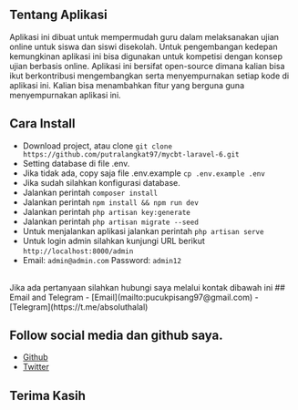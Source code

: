 ## Tentang Aplikasi
Aplikasi ini dibuat untuk mempermudah guru dalam melaksanakan ujian online untuk siswa dan siswi disekolah. Untuk pengembangan kedepan kemungkinan aplikasi ini bisa digunakan untuk kompetisi dengan konsep ujian berbasis online. Aplikasi ini bersifat open-source dimana kalian bisa ikut berkontribusi mengembangkan serta menyempurnakan setiap kode di aplikasi ini. Kalian bisa menambahkan fitur yang berguna guna menyempurnakan aplikasi ini.

## Cara Install
- Download project, atau clone ```git clone https://github.com/putralangkat97/mycbt-laravel-6.git```
- Setting database di file .env.
- Jika tidak ada, copy saja file .env.example ```cp .env.example .env```
- Jika sudah silahkan konfigurasi database.
- Jalankan perintah ```composer install```
- Jalankan perintah ```npm install && npm run dev```
- Jalankan perintah ```php artisan key:generate```
- Jalankan perintah ```php artisan migrate --seed```
- Untuk menjalankan aplikasi jalankan perintah ```php artisan serve```
- Untuk login admin silahkan kunjungi URL berikut ```http://localhost:8000/admin```
- Email: ```admin@admin.com``` Password: ```admin12```
<br>
Jika ada pertanyaan silahkan hubungi saya melalui kontak dibawah ini
## Email and Telegram
- [Email](mailto:pucukpisang97@gmail.com)
- [Telegram](https://t.me/absoluthalal)

## Follow social media dan github saya.
- [Github](https://github.com/putralangkat97)
- [Twitter](https://twitter.com/anggitau_)

## Terima Kasih